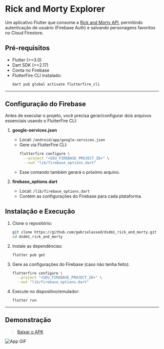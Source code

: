 # Rick and Morty Explorer

Um aplicativo Flutter que consome a [Rick and Morty API](https://rickandmortyapi.com/), permitindo autenticação de usuário (Firebase Auth) e salvando personagens favoritos no Cloud Firestore.

## Pré-requisitos

- Flutter (>=3.0)
- Dart SDK (>=2.17)
- Conta no Firebase
- FlutterFire CLI instalado:
  ```bash
  dart pub global activate flutterfire_cli
  ```

---

## Configuração do Firebase

Antes de executar o projeto, você precisa gerar/configurar dois arquivos essenciais usando o FlutterFire CLI:

1. **google-services.json**
   - Local: `/android/app/google-services.json`
   - Gere via FlutterFire CLI:
     ```bash
     flutterfire configure \
       --project "<SEU_FIREBASE_PROJECT_ID>" \
       --out "lib/firebase_options.dart"
     ```
   - Esse comando também gerará o próximo arquivo.

2. **firebase_options.dart**
   - Local: `/lib/firebase_options.dart`
   - Contém as configurações do Firebase para cada plataforma.


## Instalação e Execução

1. Clone o repositório:
   ```bash
   git clone https://github.com/gabrielassed/dsdm1_rick_and_morty.git
   cd dsdm1_rick_and_morty
   ```

2. Instale as dependências:
   ```bash
   flutter pub get
   ```

3. Gere as configurações do Firebase (caso não tenha feito):
   ```bash
   flutterfire configure \
     --project "<SEU_FIREBASE_PROJECT_ID>" \
     --out "lib/firebase_options.dart"
   ```

4. Execute no dispositivo/emulador:
   ```bash
   flutter run
   ```

---

## Demonstração

> [Baixar o APK](#)

![App GIF](assets/demo.gif)